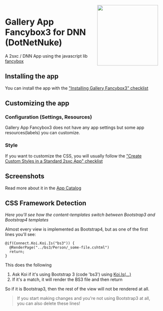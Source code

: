 <image src="app-icon.png" align="right" width="200px">

# Gallery App Fancybox3 for DNN (DotNetNuke)

A 2sxc / DNN App using the javascript lib [fancybox](https://github.com/fancyapps/fancybox)

## Installing the app

You can install the app with the ["Installing Gallery Fancybox3" checklist](https://azing.org/2sxc/r/A1Usfevs)

## Customizing the app

### Configuration (Settings, Resources)

Gallery App Fancybox3 does not have any app settings but some app resources(labels) you can customize.

### Style

If you want to customize the CSS, you will usually follow the ["Create Custom Styles in a Standard 2sxc App" checklist](https://azing.org/2sxc/r/gg_aB9FD)

## Screenshots

Read more about it in the [App Catalog](https://2sxc.org/en/apps/app/gallery-app-fancybox-3)

## CSS Framework Detection

_Here you'll see how the content-templates switch between Bootstrap3 and Bootstrap4 templates_

Almost every view is implemented as Bootstrap4, but as one of the first lines you'll see:

```
@if(Connect.Koi.Koi.Is("bs3")) {
  @RenderPage("../bs3/Person/_some-file.cshtml")
  return;
}
```

This does the following

1. Ask Koi if it's using Bootstrap 3 (code 'bs3') using [Koi.Is(...)](https://connect-koi.net/components)
1. If it's a match, it will render the BS3 file and then return

So if it is Bootstrap3, then the rest of the view will not be rendered at all.

> If you start making changes and you're not using Bootstrap3 at all, you can also delete these lines!
